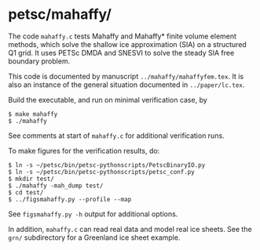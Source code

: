 petsc/mahaffy/
==============

The code `mahaffy.c` tests Mahaffy and Mahaffy* finite volume element methods,
which solve the shallow ice approximation (SIA) on a structured Q1 grid.  It
uses PETSc DMDA and SNESVI to solve the steady SIA free boundary problem.

This code is documented by manuscript `../mahaffy/mahaffyfem.tex`.  It is also
an instance of the general situation documented in `../paper/lc.tex`.

Build the executable, and run on minimal verification case, by

    $ make mahaffy
    $ ./mahaffy

See comments at start of `mahaffy.c` for additional verification runs.

To make figures for the verification results, do:

    $ ln -s ~/petsc/bin/petsc-pythonscripts/PetscBinaryIO.py
    $ ln -s ~/petsc/bin/petsc-pythonscripts/petsc_conf.py
    $ mkdir test/
    $ ./mahaffy -mah_dump test/
    $ cd test/
    $ ../figsmahaffy.py --profile --map

See `figsmahaffy.py -h` output for additional options.

In addition, `mahaffy.c` can read real data and model real ice sheets.  See
the `grn/` subdirectory for a Greenland ice sheet example.
